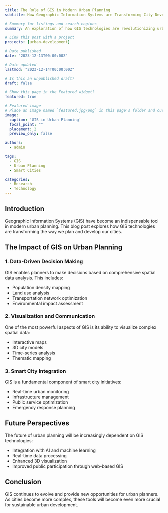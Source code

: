 ```yaml
---
title: The Role of GIS in Modern Urban Planning
subtitle: How Geographic Information Systems are Transforming City Development

# Summary for listings and search engines
summary: An exploration of how GIS technologies are revolutionizing urban planning and development.

# Link this post with a project
projects: [urban-development]

# Date published
date: "2023-12-13T00:00:00Z"

# Date updated
lastmod: "2023-12-14T00:00:00Z"

# Is this an unpublished draft?
draft: false

# Show this page in the Featured widget?
featured: true

# Featured image
# Place an image named `featured.jpg/png` in this page's folder and customize its options here.
image:
  caption: 'GIS in Urban Planning'
  focal_point: ""
  placement: 2
  preview_only: false

authors:
  - admin

tags:
  - GIS
  - Urban Planning
  - Smart Cities

categories:
  - Research
  - Technology
---
```


## Introduction

Geographic Information Systems (GIS) have become an indispensable tool in modern urban planning. This blog post explores how GIS technologies are transforming the way we plan and develop our cities.

## The Impact of GIS on Urban Planning

### 1. Data-Driven Decision Making
GIS enables planners to make decisions based on comprehensive spatial data analysis. This includes:
- Population density mapping
- Land use analysis
- Transportation network optimization
- Environmental impact assessment

### 2. Visualization and Communication
One of the most powerful aspects of GIS is its ability to visualize complex spatial data:
- Interactive maps
- 3D city models
- Time-series analysis
- Thematic mapping

### 3. Smart City Integration
GIS is a fundamental component of smart city initiatives:
- Real-time urban monitoring
- Infrastructure management
- Public service optimization
- Emergency response planning

## Future Perspectives

The future of urban planning will be increasingly dependent on GIS technologies:
- Integration with AI and machine learning
- Real-time data processing
- Enhanced 3D visualization
- Improved public participation through web-based GIS

## Conclusion

GIS continues to evolve and provide new opportunities for urban planners. As cities become more complex, these tools will become even more crucial for sustainable urban development.
